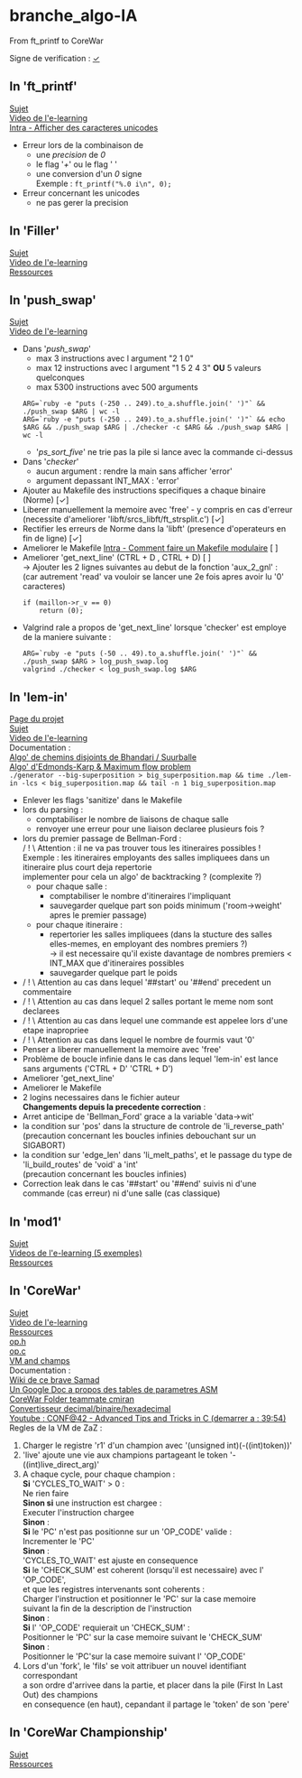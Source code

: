 # branche\_algo-IA
From ft\_printf to CoreWar

Signe de verification : [✓](https://unicode-table.com/fr/#2713)

## In '**ft\_printf**'
[Sujet](https://cdn.intra.42.fr/pdf/pdf/20/ft_printf.fr.pdf)  
[Video de l'e-learning](https://elearning.intra.42.fr/notions/printf/subnotions/printf-introduction/videos/introduction-74)  
[Intra - Afficher des caracteres unicodes](https://forum.intra.42.fr/topics/15759/messages)  
- Erreur lors de la combinaison de
	- une *precision* de *0*
	- le flag '*+*' ou le flag ' '
	- une conversion d'un *0* signe  
		Exemple : `ft_printf("%.0 i\n", 0);`
- Erreur concernant les unicodes
	- ne pas gerer la precision

## In '**Filler**'
[Sujet](https://cdn.intra.42.fr/pdf/pdf/634/filler.fr.pdf)  
[Video de l'e-learning](https://elearning.intra.42.fr/notions/filler/subnotions/introduction-bec9387e-3c44-496f-9c56-67b9908c482f/videos/introduction-filler)  
[Ressources](https://projects.intra.42.fr/uploads/document/document/321/resources.zip)  

## In '**push\_swap**'
[Sujet](https://cdn.intra.42.fr/pdf/pdf/650/push_swap.fr.pdf)  
[Video de l'e-learning](https://elearning.intra.42.fr/notions/push_swap/subnotions/introduction-e9cc20a3-1ab4-484c-93c8-e585f81bfa61/videos/introduction-push_swap)  
- Dans '*push\_swap*'
	- max 3 instructions avec l argument "2 1 0"
	- max 12 instructions avec l argument "1 5 2 4 3" **OU** 5 valeurs quelconques
	- max 5300 instructions avec 500 arguments
	```
	ARG=`ruby -e "puts (-250 .. 249).to_a.shuffle.join(' ')"` && ./push_swap $ARG | wc -l
	ARG=`ruby -e "puts (-250 .. 249).to_a.shuffle.join(' ')"` && echo $ARG && ./push_swap $ARG | ./checker -c $ARG && ./push_swap $ARG | wc -l
	```
	- '*ps\_sort\_five*' ne trie pas la pile si lance avec la commande ci-dessus
- Dans '*checker*'
	- aucun argument : rendre la main sans afficher 'error'
	- argument depassant INT\_MAX : 'error'
- Ajouter au Makefile des instructions specifiques a chaque binaire (Norme) [✓]
- Liberer manuellement la memoire avec 'free' - y compris en cas d'erreur (necessite d'ameliorer 'libft/srcs\_libft/ft\_strsplit.c') [✓]
- Rectifier les erreurs de Norme dans la 'libft' (presence d'operateurs en fin de ligne) [✓]
- Ameliorer le Makefile [Intra - Comment faire un Makefile modulaire](https://forum.intra.42.fr/topics/85/messages) [ ]
- Ameliorer 'get\_next\_line' (CTRL + D , CTRL + D) [ ]  
	-> Ajouter les 2 lignes suivantes au debut de la fonction 'aux_2_gnl' :  
	(car autrement 'read' va vouloir se lancer une 2e fois apres avoir lu '0' caracteres)
	```
	if (maillon->r_v == 0)
		return (0);
	```
- Valgrind rale a propos de 'get\_next\_line' lorsque 'checker' est employe de la maniere suivante :
	```
	ARG=`ruby -e "puts (-50 .. 49).to_a.shuffle.join(' ')"` && ./push_swap $ARG > log_push_swap.log
	valgrind ./checker < log_push_swap.log $ARG
	```

## In '**lem-in**'
[Page du projet](https://projects.intra.42.fr/projects/lem_in)  
[Sujet](https://cdn.intra.42.fr/pdf/pdf/1555/lem-in.fr.pdf)  
[Video de l'e-learning](https://elearning.intra.42.fr/notions/lem_in/subnotions/video-de-presentation/videos/video-de-presentation)  
Documentation :  
[Algo' de chemins disjoints de Bhandari / Suurballe](http://www.macfreek.nl/memory/Disjoint_Path_Finding)  
[Algo' d'Edmonds-Karp & Maximum flow problem](https://fr.wikipedia.org/wiki/Algorithme_d%27Edmonds-Karp)  
`./generator --big-superposition > big_superposition.map && time ./lem-in -lcs < big_superposition.map && tail -n 1 big_superposition.map`
- Enlever les flags 'sanitize' dans le Makefile
- lors du parsing :
	- comptabiliser le nombre de liaisons de chaque salle
	- renvoyer une erreur pour une liaison declaree plusieurs fois ?
- lors du premier passage de Bellman-Ford :  
/ ! \\ Attention : il ne va pas trouver tous les itineraires possibles !  
	Exemple : les itineraires employants des salles impliquees dans un itineraire plus court deja repertorie  
		implementer pour cela un algo' de backtracking ? (complexite ?)
	- pour chaque salle :
		- comptabiliser le nombre d'itineraires l'impliquant
		- sauvegarder quelque part son poids minimum ('room->weight' apres le premier passage)
	- pour chaque itineraire :
		- repertorier les salles impliquees (dans la stucture des salles elles-memes, en employant des nombres premiers ?)  
			-> il est necessaire qu'il existe davantage de nombres premiers \< INT_MAX que d'itineraires possibles
		- sauvegarder quelque part le poids
- / ! \\ Attention au cas dans lequel '##start' ou '##end' precedent un commentaire
- / ! \\ Attention au cas dans lequel 2 salles portant le meme nom sont declarees
- / ! \\ Attention au cas dans lequel une commande est appelee lors d'une etape inapropriee
- / ! \\ Attention au cas dans lequel le nombre de fourmis vaut '0'
- Penser a liberer manuellement la memoire avec 'free'
- Problème de boucle infinie dans le cas dans lequel 'lem-in' est lance sans arguments ('CTRL + D' 'CTRL + D')
- Ameliorer 'get\_next\_line'
- Ameliorer le Makefile
- 2 logins necessaires dans le fichier auteur  
__Changements depuis la precedente correction__ :  
- Arret anticipe de 'Bellman\_Ford' grace a la variable 'data-\>wit'
- la condition sur 'pos' dans la structure de controle de 'li\_reverse\_path'  
	(precaution concernant les boucles infinies debouchant sur un SIGABORT)
- la condition sur 'edge\_len' dans 'li\_melt\_paths', et le passage du type de  
	'li\_build\_routes' de 'void' a 'int'  
	(precaution concernant les boucles infinies)
- Correction leak dans le cas '##start' ou '##end' suivis ni d'une commande (cas erreur) ni d'une salle (cas classique)

## In '**mod1**'

[Sujet](https://cdn.intra.42.fr/pdf/pdf/896/mod1.fr.pdf)  
[Videos de l'e-learning (5 exemples)](https://elearning.intra.42.fr/notions/58)  
[Ressources](https://projects.intra.42.fr/uploads/document/document/59/resources.tgz)  

## In '**CoreWar**'
[Sujet](https://cdn.intra.42.fr/pdf/pdf/30/corewar.fr.pdf)  
[Video de l'e-learning](https://elearning.intra.42.fr/notions/corewar/subnotions/corewar-introduction/videos/corewar-introduction)  
[Ressources](https://cdn.intra.42.fr/pdf/pdf/31/resources_corewar.pdf)  
[op.h](https://projects.intra.42.fr/uploads/document/document/27/op.h)  
[op.c](https://projects.intra.42.fr/uploads/document/document/26/op.c)  
[VM and champs](https://projects.intra.42.fr/uploads/document/document/391/vm_champs.tar)  
Documentation :  
[Wiki de ce brave Samad](https://docs.google.com/document/d/1DT_47inyTLDEUMevdmsA4jqr3_FXGvgKhzpGv_rtuOo/edit?usp=sharing)  
[Un Google Doc a propos des tables de parametres ASM](https://docs.google.com/spreadsheets/d/1pFwSCne-mh-u5ZLsjZS8VI9QvecYk-gWTyNaPstjpLE/htmlview#gid=0)  
[CoreWar Folder teammate cmiran](https://github.com/cmiran/corewar)  
[Convertisseur decimal/binaire/hexadecimal](https://www.ma-calculatrice.fr/convertir-binaire-hexadecimal.php)  
[Youtube : CONF@42 - Advanced Tips and Tricks in C (demarrer a : 39:54)](https://youtu.be/ghjFIRXjg7U?t=2394)  
Regles de la VM de ZaZ :  
01. Charger le registre 'r1' d'un champion avec '(unsigned int)(-((int)token))'
02. 'live' ajoute une vie aux champions partageant le token '-((int)live\_direct\_arg)'
03. A chaque cycle, pour chaque champion :  
	__Si__ 'CYCLES\_TO\_WAIT' > 0 :  
		Ne rien faire  
	__Sinon si__ une instruction est chargee :  
		Executer l'instruction chargee  
	__Sinon__ :  
		__Si__ le 'PC' n'est pas positionne sur un 'OP\_CODE' valide :  
			Incrementer le 'PC'  
		__Sinon__ :  
			'CYCLES\_TO\_WAIT' est ajuste en consequence  
			__Si__ le 'CHECK\_SUM' est coherent (lorsqu'il est necessaire) avec l' 'OP\_CODE',  
			et que les registres intervenants sont coherents :  
				Charger l'instruction et positionner le 'PC' sur la case memoire  
				suivant la fin de la description de l'instruction  
			__Sinon__ :  
				__Si__ l' 'OP\_CODE' requierait un 'CHECK\_SUM' :  
					Positionner le 'PC' sur la case memoire suivant le 'CHECK\_SUM'  
				__Sinon__ :  
					Positionner le 'PC'sur la case memoire suivant l' 'OP\_CODE'  
04. Lors d'un 'fork', le 'fils' se voit attribuer un nouvel identifiant correspondant  
a son ordre d'arrivee dans la partie, et placer dans la pile (First In Last Out) des champions  
en consequence (en haut), cepandant il partage le 'token' de son 'pere'  

## In '**CoreWar Championship**'
[Sujet](https://cdn.intra.42.fr/pdf/pdf/995/corewar-championship.fr.pdf)  
[Ressources](https://projects.intra.42.fr/uploads/document/document/379/corewar-championship.tar)  

